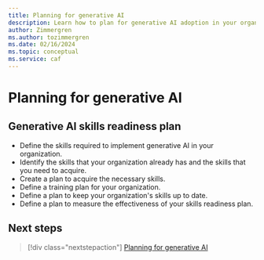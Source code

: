 ```yaml
---
title: Planning for generative AI
description: Learn how to plan for generative AI adoption in your organization.
author: Zimmergren
ms.author: tozimmergren
ms.date: 02/16/2024
ms.topic: conceptual
ms.service: caf
---
```


# Planning for generative AI

## Generative AI skills readiness plan

- Define the skills required to implement generative AI in your organization.
- Identify the skills that your organization already has and the skills that you need to acquire.
- Create a plan to acquire the necessary skills.
- Define a training plan for your organization.
- Define a plan to keep your organization's skills up to date.
- Define a plan to measure the effectiveness of your skills readiness plan.

## Next steps

> [!div class="nextstepaction"]
> [Planning for generative AI](./plan.md)

